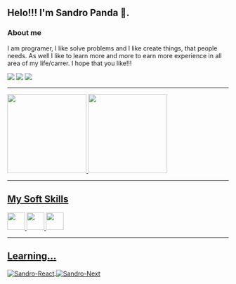 ## Helo!!! I'm Sandro Panda 👋.

### About me

I am programer, I like solve problems and I like 
create things, that people needs. As well I like to learn more and more to earn more experience in all area of my life/carrer. I hope that you like!!!
  <div> 
    <a href="https://instagram.com/sandro_panda/" target="_blank"><img src="https://img.shields.io/badge/-Instagram-%23E4405F?style=for-the-badge&logo=instagram&logoColor=white" target="_blank"></a> 
    <a href = "mailto:sandropanda0821@gmail.com"><img src="https://img.shields.io/badge/-Gmail-%23333?style=for-the-badge&logo=gmail&logoColor=white" target="_blank"></a>
    <a href="https://www.linkedin.com/in/sandro-panda-front-end-developer/" target="_blank"><img src="https://img.shields.io/badge/-LinkedIn-%230077B5?style=for-the-badge&logo=linkedin&logoColor=white" target="_blank"></a> 
    
  </div>

-----

<div>
  <a href="https://github.com/sandropnda21">
  <img loading="lazy" height="180em" src="https://github-readme-stats.vercel.app/api/top-langs/?username=sandropanda21&layout=compact&langs_count=7&theme=dark"/>
  <img loading="lazy" height="180em" src="https://github-readme-stats.vercel.app/api?username=sandropanda21&show_icons=true&theme=dark&include_all_commits=true&count_private=true"/>
</div>

-----
## My Soft Skills
<div style="display: inline_block">
  <img src="https://cdn.jsdelivr.net/gh/devicons/devicon/icons/html5/html5-original.svg" width="40" height="40"/>
  <img src="https://cdn.jsdelivr.net/gh/devicons/devicon/icons/css3/css3-original.svg" width="40" height="40"/>
  <img src="https://cdn.jsdelivr.net/gh/devicons/devicon/icons/javascript/javascript-original.svg" width="40" height="40"/>        
</div>

-----
## Learning...
<div>
  <img align="center" alt="Sandro-React" src="https://img.shields.io/badge/React-20232A?style=for-the-badge&logo=react&logoColor=61DAFB">
  <img align="center" alt="Sandro-Next" src="https://img.shields.io/badge/Next.js-000?logo=nextdotjs&logoColor=fff&style=for-the-badge">
</div>

<!--
![Snake animation](https://github.com/sandropanda21/sandropanda21/blob/output/github-contribution-grid-snake.svg) -->
